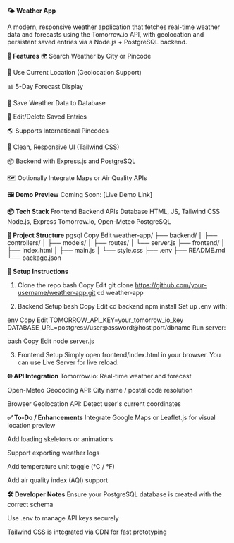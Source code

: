 **🌤️ Weather App**

A modern, responsive weather application that fetches real-time weather data and forecasts using the Tomorrow.io API, with geolocation and persistent saved entries via a Node.js + PostgreSQL backend.

**🚀 Features**
🌍 Search Weather by City or Pincode

📍 Use Current Location (Geolocation Support)

📊 5-Day Forecast Display

💾 Save Weather Data to Database

📝 Edit/Delete Saved Entries

🌎 Supports International Pincodes

🎨 Clean, Responsive UI (Tailwind CSS)

📦 Backend with Express.js and PostgreSQL

🗺️ Optionally Integrate Maps or Air Quality APIs

**🖼️ Demo Preview**
Coming Soon: [Live Demo Link]

**📦 Tech Stack**
Frontend	Backend	APIs	Database
HTML, JS, Tailwind CSS	Node.js, Express	Tomorrow.io, Open-Meteo	PostgreSQL

**📂 Project Structure**
pgsql
Copy
Edit
weather-app/
├── backend/
│   ├── controllers/
│   ├── models/
│   ├── routes/
│   └── server.js
├── frontend/
│   ├── index.html
│   ├── main.js
│   └── style.css
├── .env
├── README.md
└── package.json

**🔧 Setup Instructions**
1. Clone the repo
bash
Copy
Edit
git clone https://github.com/your-username/weather-app.git
cd weather-app

2. Backend Setup
bash
Copy
Edit
cd backend
npm install
Set up .env with:

env
Copy
Edit
TOMORROW_API_KEY=your_tomorrow_io_key
DATABASE_URL=postgres://user:password@host:port/dbname
Run server:

bash
Copy
Edit
node server.js

3. Frontend Setup
Simply open frontend/index.html in your browser. You can use Live Server for live reload.

**🌐 API Integration**
Tomorrow.io: Real-time weather and forecast

Open-Meteo Geocoding API: City name / postal code resolution

Browser Geolocation API: Detect user's current coordinates

**✅ To-Do / Enhancements**
 Integrate Google Maps or Leaflet.js for visual location preview

 Add loading skeletons or animations

 Support exporting weather logs

 Add temperature unit toggle (°C / °F)

 Add air quality index (AQI) support

**🛠️ Developer Notes**
Ensure your PostgreSQL database is created with the correct schema

Use .env to manage API keys securely

Tailwind CSS is integrated via CDN for fast prototyping
